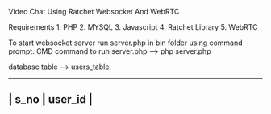 Video Chat Using Ratchet Websocket And WebRTC

Requirements 1. PHP
             2. MYSQL
             3. Javascript
             4. Ratchet Library
             5. WebRTC

To start websocket server run server.php in bin folder using command prompt.
CMD command to run server.php --> php server.php             

database table --> users_table

   ------------------
   | s_no | user_id |
   ------------------